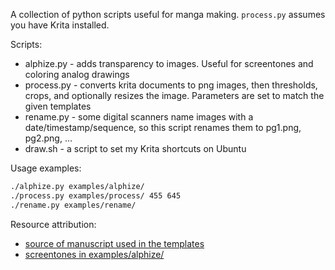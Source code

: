 A collection of python scripts useful for manga making. `process.py` assumes you have Krita installed.

Scripts:
* alphize.py - adds transparency to images. Useful for screentones and coloring analog drawings
* process.py - converts krita documents to png images, then thresholds, crops, and optionally resizes the image. Parameters are set to match the given templates
* rename.py - some digital scanners name images with a date/timestamp/sequence, so this script renames them to pg1.png, pg2.png, ...
* draw.sh - a script to set my Krita shortcuts on Ubuntu

Usage examples:
```bash
./alphize.py examples/alphize/
./process.py examples/process/ 455 645
./rename.py examples/rename/
```

Resource attribution:
* [source of manuscript used in the templates](http://www.flyingchipmunkcomicspress.com/Comic_Art_Boards.html)
* [screentones in examples/alphize/](https://www.deviantart.com/snarkdoodle/art/Krita-dot-screentones-for-brush-pattern-585678496)
